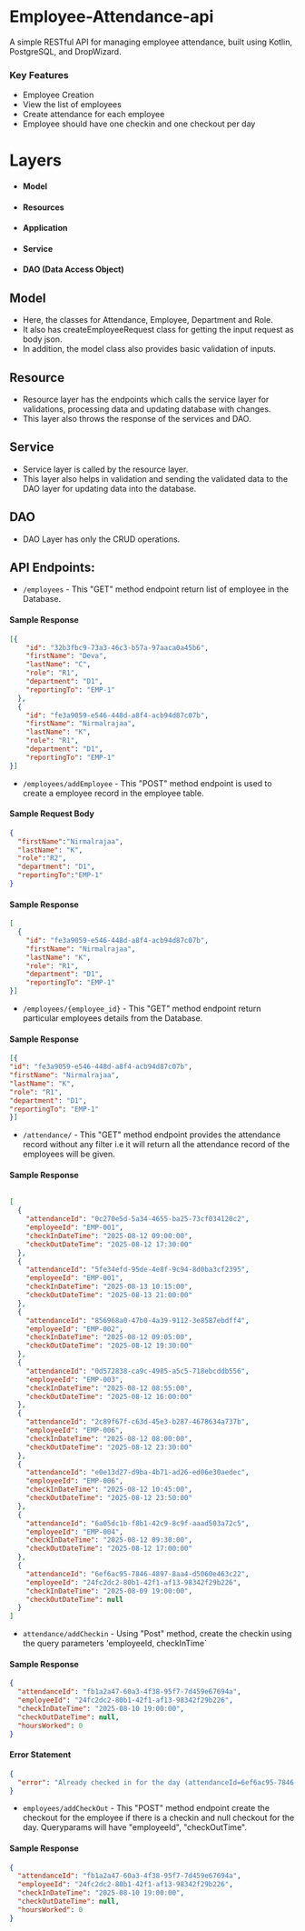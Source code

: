 # Employee-Attendance-api
A simple RESTful API for managing employee attendance, built using Kotlin, PostgreSQL, and DropWizard.

### Key Features

- Employee Creation
- View the list of employees
- Create attendance for each employee
- Employee should have one checkin and one checkout per day


# Layers

- #### Model
- #### Resources
- #### Application
- #### Service
- #### DAO (Data Access Object)

## Model

- Here, the classes for Attendance, Employee, Department and Role.
- It also has createEmployeeRequest class for getting the input request as body json.
- In addition, the model class also provides basic validation of inputs.

## Resource

- Resource layer has the endpoints which calls the service layer for validations, processing data and updating database with changes.
- This layer also throws the response of the services and DAO.

## Service

- Service layer is called by the resource layer.
- This layer also helps in validation and sending the validated data to the DAO layer for updating data into the database.

## DAO

- DAO Layer has only the CRUD operations.


## API Endpoints:

- `/employees` - This "GET" method endpoint return list of employee in the Database.


#### Sample Response

```json
[{
    "id": "32b3fbc9-73a3-46c3-b57a-97aaca0a45b6",
    "firstName": "Deva",
    "lastName": "C",
    "role": "R1",
    "department": "D1",
    "reportingTo": "EMP-1"
  },
  {
    "id": "fe3a9059-e546-448d-a8f4-acb94d87c07b",
    "firstName": "Nirmalrajaa",
    "lastName": "K",
    "role": "R1",
    "department": "D1",
    "reportingTo": "EMP-1"
}]
```

- `/employees/addEmployee` - This "POST" method endpoint is used to create a employee record in the employee table.

#### Sample Request Body

```json
{
  "firstName":"Nirmalrajaa",
  "lastName": "K",
  "role":"R2",
  "department": "D1",
  "reportingTo":"EMP-1"
}
```

#### Sample Response

```json
[
  {
    "id": "fe3a9059-e546-448d-a8f4-acb94d87c07b",
    "firstName": "Nirmalrajaa",
    "lastName": "K",
    "role": "R1",
    "department": "D1",
    "reportingTo": "EMP-1"
}]
```

- `/employees/{employee_id}` - This "GET" method endpoint return particular employees details from the Database.


#### Sample Response

```json
[{
"id": "fe3a9059-e546-448d-a8f4-acb94d87c07b",
"firstName": "Nirmalrajaa",
"lastName": "K",
"role": "R1",
"department": "D1",
"reportingTo": "EMP-1"
}]
```

- `/attendance/` - This "GET" method endpoint provides the attendance record without any filter i.e it will return all the attendance record of the employees will be given.

#### Sample Response

```json

[
  {
    "attendanceId": "0c270e5d-5a34-4655-ba25-73cf034120c2",
    "employeeId": "EMP-001",
    "checkInDateTime": "2025-08-12 09:00:00",
    "checkOutDateTime": "2025-08-12 17:30:00"
  },
  {
    "attendanceId": "5fe34efd-95de-4e8f-9c94-8d0ba3cf2395",
    "employeeId": "EMP-001",
    "checkInDateTime": "2025-08-13 10:15:00",
    "checkOutDateTime": "2025-08-13 21:00:00"
  },
  {
    "attendanceId": "856968a0-47b0-4a39-9112-3e8587ebdff4",
    "employeeId": "EMP-002",
    "checkInDateTime": "2025-08-12 09:05:00",
    "checkOutDateTime": "2025-08-12 19:30:00"
  },
  {
    "attendanceId": "0d572838-ca9c-4985-a5c5-718ebcddb556",
    "employeeId": "EMP-003",
    "checkInDateTime": "2025-08-12 08:55:00",
    "checkOutDateTime": "2025-08-12 16:00:00"
  },
  {
    "attendanceId": "2c89f67f-c63d-45e3-b287-4678634a737b",
    "employeeId": "EMP-006",
    "checkInDateTime": "2025-08-12 08:00:00",
    "checkOutDateTime": "2025-08-12 23:30:00"
  },
  {
    "attendanceId": "e0e13d27-d9ba-4b71-ad26-ed06e30aedec",
    "employeeId": "EMP-006",
    "checkInDateTime": "2025-08-12 10:45:00",
    "checkOutDateTime": "2025-08-12 23:50:00"
  },
  {
    "attendanceId": "6a05dc1b-f8b1-42c9-8c9f-aaad503a72c5",
    "employeeId": "EMP-004",
    "checkInDateTime": "2025-08-12 09:30:00",
    "checkOutDateTime": "2025-08-12 17:00:00"
  },
  {
    "attendanceId": "6ef6ac95-7846-4897-8aa4-d5060e463c22",
    "employeeId": "24fc2dc2-80b1-42f1-af13-98342f29b226",
    "checkInDateTime": "2025-08-09 19:00:00",
    "checkOutDateTime": null
  }
]
```

- `attendance/addCheckin` - Using "Post" method, create the checkin using the query parameters 'employeeId, checkInTime`

#### Sample Response

```json
{
  "attendanceId": "fb1a2a47-60a3-4f38-95f7-7d459e67694a",
  "employeeId": "24fc2dc2-80b1-42f1-af13-98342f29b226",
  "checkInDateTime": "2025-08-10 19:00:00",
  "checkOutDateTime": null,
  "hoursWorked": 0
}
```
#### Error Statement
```json
{
  "error": "Already checked in for the day (attendanceId=6ef6ac95-7846-4897-8aa4-d5060e463c22)"
}
```

- `employees/addCheckOut` - This "POST" method endpoint create the checkout for the employee if there is a checkin and null checkout for the day. Queryparams will have "employeeId", "checkOutTime".

#### Sample Response

```json
{
  "attendanceId": "fb1a2a47-60a3-4f38-95f7-7d459e67694a",
  "employeeId": "24fc2dc2-80b1-42f1-af13-98342f29b226",
  "checkInDateTime": "2025-08-10 19:00:00",
  "checkOutDateTime": null,
  "hoursWorked": 0
}
```